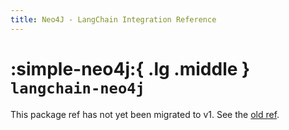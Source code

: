 ```yaml
---
title: Neo4J - LangChain Integration Reference
---
```


# :simple-neo4j:{ .lg .middle } `langchain-neo4j`

This package ref has not yet been migrated to v1. See the [old ref](https://python.langchain.com/api_reference/neo4j/index.html).
